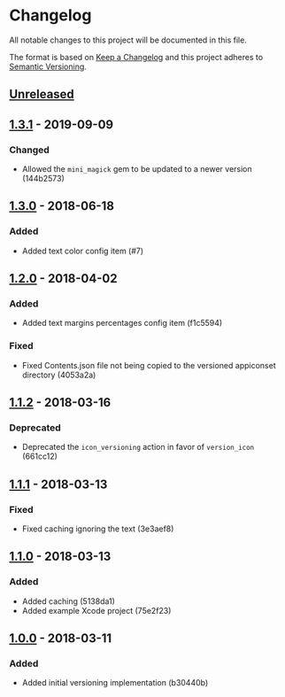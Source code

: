 # Changelog

All notable changes to this project will be documented in this file.
<!-- Use one of these sections: Added, Changed, Deprecated, Removed, Fixed, Security -->

The format is based on [Keep a Changelog](http://keepachangelog.com/en/1.0.0/)
and this project adheres to [Semantic Versioning](http://semver.org/spec/v2.0.0.html).

## [Unreleased]

## [1.3.1] - 2019-09-09

### Changed

- Allowed the `mini_magick` gem to be updated to a newer version (144b2573)

## [1.3.0] - 2018-06-18

### Added

- Added text color config item (#7)

## [1.2.0] - 2018-04-02

### Added

- Added text margins percentages config item (f1c5594)

### Fixed

- Fixed Contents.json file not being copied to the versioned appiconset directory (4053a2a)

## [1.1.2] - 2018-03-16

### Deprecated

- Deprecated the `icon_versioning` action in favor of `version_icon` (661cc12)

## [1.1.1] - 2018-03-13

### Fixed

- Fixed caching ignoring the text (3e3aef8)

## [1.1.0] - 2018-03-13

### Added

- Added caching (5138da1)
- Added example Xcode project (75e2f23)

## [1.0.0] - 2018-03-11

### Added

- Added initial versioning implementation (b30440b)

[Unreleased]: https://github.com/revolter/fastlane-plugin-icon_versioning/compare/v1.3.1...master
[1.3.1]: https://github.com/revolter/fastlane-plugin-icon_versioning/compare/v1.3.0...v1.3.1
[1.3.0]: https://github.com/revolter/fastlane-plugin-icon_versioning/compare/v1.2.0...v1.3.0
[1.2.0]: https://github.com/revolter/fastlane-plugin-icon_versioning/compare/v1.1.2...v1.2.0
[1.1.2]: https://github.com/revolter/fastlane-plugin-icon_versioning/compare/v1.1.1...v1.1.2
[1.1.1]: https://github.com/revolter/fastlane-plugin-icon_versioning/compare/v1.1.0...v1.1.1
[1.1.0]: https://github.com/revolter/fastlane-plugin-icon_versioning/compare/v1.0.0...v1.1.0
[1.0.0]: https://github.com/revolter/fastlane-plugin-icon_versioning/compare/fa429ffc...v1.0.0
